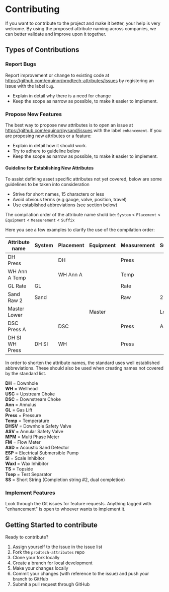 # Contributing

If you want to contribute to the project and make it better, your help 
is very welcome. By using the proposed attribute naming across companies, we can better validate and improve upon it together.

## Types of Contributions

### Report Bugs

Report improvement or change to existing code at https://github.com/equinor/prodtech-attributes/issues by registering an issue with the label `bug`.

* Explain in detail why there is a need for change
* Keep the scope as narrow as possible, to make it easier to implement.

### Propose New Features
The best way to propose new attributes is to open an issue at
https://github.com/equinor/pysand/issues with the label `enhancement`.
If you are proposing new attributes or a feature:

* Explain in detail how it should work.
* Try to adhere to guideline below
* Keep the scope as narrow as possible, to make it easier to implement.


#### Guideline for Establishing New Attributes
To assist defining asset specific attributes not yet covered, below are some guidelines to be taken into consideration

* Strive for short names, 15 characters or less
* Avoid obvious terms (e.g gauge, valve, position, travel)
* Use established abbreviations (see section below)

The compilation order of the attribute name shold be: `System` < `Placement` < `Equipment` < `Measurement` < `Suffix`

Here you see a few examples to clarify the use of the compilation order:

| Attribute name | System | Placement | Equipment | Measurement | Suffix |
|----------------|--------|-----------|-----------|-------------|--------|
| DH Press       |        | DH        |           | Press       |        |
| WH Ann A Temp  |        | WH Ann A  |           | Temp        |        |
| GL Rate        | GL     |           |           | Rate        |        |
| Sand Raw 2     | Sand   |           |           | Raw         | 2      |
| Master Lower   |        |           | Master    |             | Lower  |
| DSC Press A    |        | DSC       |           | Press       | A      |
| DH SI WH Press | DH SI  | WH        |           | Press       |        |

In order to shorten the attribute names, the standard uses well established abbreviations. These should also be used when creating names not covered by the standard list.

**DH** = Downhole  
**WH** = Wellhead  
**USC** = Upstream Choke  
**DSC** = Downstream Choke  
**Ann** = Annulus  
**GL** = Gas Lift  
**Press** = Pressure  
**Temp** = Temperature  
**DHSV** = Downhole Safety Valve  
**ASV** = Annular Safety Valve  
**MPM** = Multi Phase Meter  
**FM** = Flow Meter  
**ASD** = Acoustic Sand Detector  
**ESP** = Electrical Submersible Pump  
**SI** = Scale Inhibitor  
**WaxI** = Wax Inhibitor  
**TS** = Topside  
**Tsep** = Test Separator  
**SS** = Short String (Completion string #2, dual completion)  


### Implement Features

Look through the Git issues for feature requests. Anything tagged with "enhancement" is open to whoever wants to
implement it.

## Getting Started to contribute

Ready to contribute?

1. Assign yourself to the issue in the issue list
2. Fork the `prodtech-attributes` repo
3. Clone your fork locally
4. Create a branch for local development
5. Make your changes locally
6. Commit your changes (with reference to the issue) and push 
your branch to GitHub
7. Submit a pull request through GitHub
